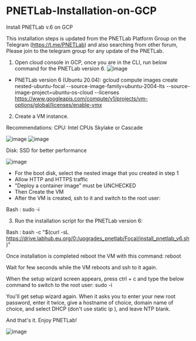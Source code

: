 # PNETLab-Installation-on-GCP
Install PNETLab v.6 on GCP

This installation steps is updated from the PNETLab Platform Group on the Telegram (https://t.me/PNETLab) and also searching from other forum, 
Please join to the telegram group for any update of the PNETLab.

1. Open cloud console in GCP, once you are in the CLI, run below command for the PNETLab version 6.
![image](https://github.com/user-attachments/assets/e4f6fac6-43f7-4c33-b8f7-3e81a8d94a38)


- PNETLab version 6 (Ubuntu 20.04):
gcloud compute images create nested-ubuntu-focal --source-image-family=ubuntu-2004-lts --source-image-project=ubuntu-os-cloud --licenses https://www.googleapis.com/compute/v1/projects/vm-options/global/licenses/enable-vmx


2. Create a VM instance.

Recommendations:
CPU: Intel CPUs Skylake or Cascade

![image](https://github.com/user-attachments/assets/3364b383-4ef4-44f7-a336-da329a0b62a2)
![image](https://github.com/user-attachments/assets/92932c2d-390e-45c2-bcbc-0813aeb02e43)


Disk: SSD for better performance

![image](https://github.com/user-attachments/assets/9d4ff488-cd81-4c3e-8869-666c65b8a365)


- For the boot disk, select the nested image that you created in step 1
- Allow HTTP and HTTPS traffic
- "Deploy a container image” must be UNCHECKED
- Then Create the VM
- After the VM is created, ssh to it and switch to the root user:

Bash :
  sudo -i

3. Run the installation script for the PNETLab version 6:

Bash :
bash -c "$(curl -sL https://drive.labhub.eu.org/0:/upgrades_pnetlab/Focal/install_pnetlab_v6.sh)"


Once installation is completed reboot the VM with this command:
reboot

Wait for few seconds while the VM reboots and ssh to it again.

When the setup wizard screen appears, press ctrl + c and type the below command to switch to the root user:
sudo -i 

You'll get setup wizard again. When it asks you to enter your new root password, enter it twice, give a hostname of choice, domain name of choice, and select DHCP (don't use static ip ), and leave NTP blank.

And that's it. Enjoy PNETLab!

![image](https://github.com/user-attachments/assets/b0b57d0e-5848-4c1d-baf1-7ef575685932)
